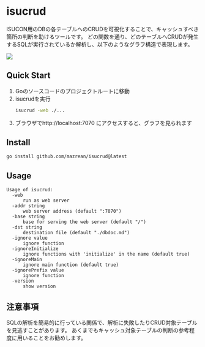 # isucrud

ISUCON用のDBの各テーブルへのCRUDを可視化することで、キャッシュすべき箇所の判断を助けるツールです。
どの関数を通り、どのテーブルへCRUDが発生するSQLが実行されているか解析し、以下のようなグラフ構造で表現します。

[![](./docs/images/private-isu-sample.png)](./docs/sample/private-isu.md)

## Quick Start
1. Goのソースコードのプロジェクトルートに移動
2. isucrudを実行
    ```sh
    isucrud -web ./...
    ```
3. ブラウザでhttp://localhost:7070 にアクセスすると、グラフを見られます

## Install
```sh
go install github.com/mazrean/isucrud@latest
```

## Usage
```
Usage of isucrud:
  -web
      run as web server
  -addr string
      web server address (default ":7070")
  -base string
      base for serving the web server (default "/")
  -dst string
      destination file (default "./dbdoc.md")
  -ignore value
      ignore function
  -ignoreInitialize
      ignore functions with 'initialize' in the name (default true)
  -ignoreMain
      ignore main function (default true)
  -ignorePrefix value
      ignore function
  -version
      show version
```

## 注意事項
SQLの解析を簡易的に行っている関係で、解析に失敗したりCRUD対象テーブルを見逃すことがあります。
あくまでもキャッシュ対象テーブルの判断の参考程度に用いることをお勧めします。
